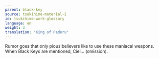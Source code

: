 ```yaml
---
parent: black-key
source: tsukihime-material-i
id: tsukihime-work-glossary
language: en
weight: 3
translation: "King of Padoru"
---
```


Rumor goes that only pious believers like to use these maniacal weapons.
When Black Keys are mentioned, Ciel… (omission).
